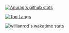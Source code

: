 [![Anurag's github stats](https://github-readme-stats.connorseds2002.vercel.app/api?username=connorseds2002)](https://github.com/anuraghazra/github-readme-stats)

[![Top Langs](https://github-readme-stats.connorseds2002.vercel.app/api/top-langs/?username=connorseds2002&layout=compact)](https://github.com/anuraghazra/github-readme-stats)

[![willianrod's wakatime stats](https://github-readme-stats.connorseds2002.vercel.app/api/wakatime?username=@connorseds2002)](https://github.com/anuraghazra/github-readme-stats)
